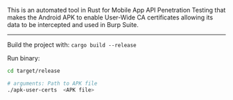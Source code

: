 This is an automated tool in Rust for Mobile App API Penetration Testing that makes the Android APK to enable User-Wide CA certificates allowing its data to be intercepted and used in Burp Suite.

---

Build the project with:
`cargo build --release`

Run binary:
```bash
cd target/release

# arguments: Path to APK file
./apk-user-certs  <APK file>

```
